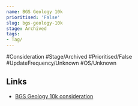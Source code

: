 ```yaml
---
name: BGS Geology 10k
prioritised: 'False'
slug: bgs-geology-10k
stage: Archived
tags:
- Tag/
---
```


#Consideration #Stage/Archived #Prioritised/False #UpdateFrequency/Unknown #OS/Unknown



## Links

* [BGS Geology 10k consideration](https://design.planning.data.gov.uk/planning-consideration/bgs-geology-10k)